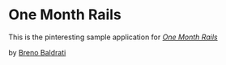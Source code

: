 # One Month Rails

This is the pinteresting sample application for [*One Month Rails*](http://onemonthrails.com)

by [Breno Baldrati](http://twitter.com/brenobaldrati)